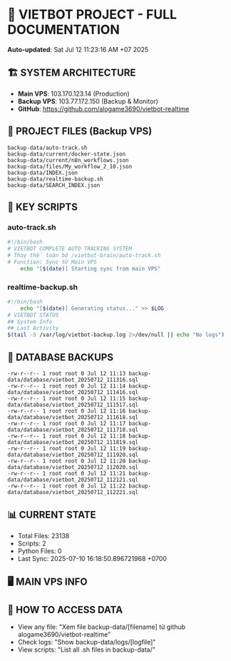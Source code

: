 # 🤖 VIETBOT PROJECT - FULL DOCUMENTATION
**Auto-updated**: Sat Jul 12 11:23:16 AM +07 2025

## 🏗️ SYSTEM ARCHITECTURE
- **Main VPS**: 103.170.123.14 (Production)
- **Backup VPS**: 103.77.172.150 (Backup & Monitor)
- **GitHub**: https://github.com/alogame3690/vietbot-realtime

## 📁 PROJECT FILES (Backup VPS)
```
backup-data/auto-track.sh
backup-data/current/docker-state.json
backup-data/current/n8n_workflows.json
backup-data/files/My_workflow_2_10.json
backup-data/INDEX.json
backup-data/realtime-backup.sh
backup-data/SEARCH_INDEX.json
```

## 🔧 KEY SCRIPTS
### auto-track.sh
```bash
#!/bin/bash
# VIETBOT COMPLETE AUTO TRACKING SYSTEM
# Thay thế toàn bộ /vietbot-brain/auto-track.sh
# Function: Sync từ Main VPS
    echo "[$(date)] Starting sync from main VPS"
```
### realtime-backup.sh
```bash
#!/bin/bash
    echo "[$(date)] Generating status..." >> $LOG
# VIETBOT STATUS
## System Info
## Last Activity
$(tail -5 /var/log/vietbot-backup.log 2>/dev/null || echo "No logs")
```

## 💾 DATABASE BACKUPS
```
-rw-r--r-- 1 root root 0 Jul 12 11:13 backup-data/database/vietbot_20250712_111316.sql
-rw-r--r-- 1 root root 0 Jul 12 11:14 backup-data/database/vietbot_20250712_111416.sql
-rw-r--r-- 1 root root 0 Jul 12 11:15 backup-data/database/vietbot_20250712_111517.sql
-rw-r--r-- 1 root root 0 Jul 12 11:16 backup-data/database/vietbot_20250712_111618.sql
-rw-r--r-- 1 root root 0 Jul 12 11:17 backup-data/database/vietbot_20250712_111718.sql
-rw-r--r-- 1 root root 0 Jul 12 11:18 backup-data/database/vietbot_20250712_111819.sql
-rw-r--r-- 1 root root 0 Jul 12 11:19 backup-data/database/vietbot_20250712_111920.sql
-rw-r--r-- 1 root root 0 Jul 12 11:20 backup-data/database/vietbot_20250712_112020.sql
-rw-r--r-- 1 root root 0 Jul 12 11:21 backup-data/database/vietbot_20250712_112121.sql
-rw-r--r-- 1 root root 0 Jul 12 11:22 backup-data/database/vietbot_20250712_112221.sql
```

## 📊 CURRENT STATE
- Total Files: 23138
- Scripts: 2
- Python Files: 0
- Last Sync: 2025-07-10 16:18:50.896721968 +0700

## 🖥️ MAIN VPS INFO


## 🚨 HOW TO ACCESS DATA
- View any file: "Xem file backup-data/[filename] từ github alogame3690/vietbot-realtime"
- Check logs: "Show backup-data/logs/[logfile]"
- View scripts: "List all .sh files in backup-data/"
